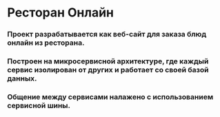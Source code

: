 # Ресторан Онлайн

### Проект разрабатывается как веб-сайт для заказа блюд онлайн из ресторана.
### Построен на микросервисной архитектуре, где каждый сервис изолирован от других и работает со своей базой данных.
### Общение между сервисами налажено с использованием сервисной шины.

